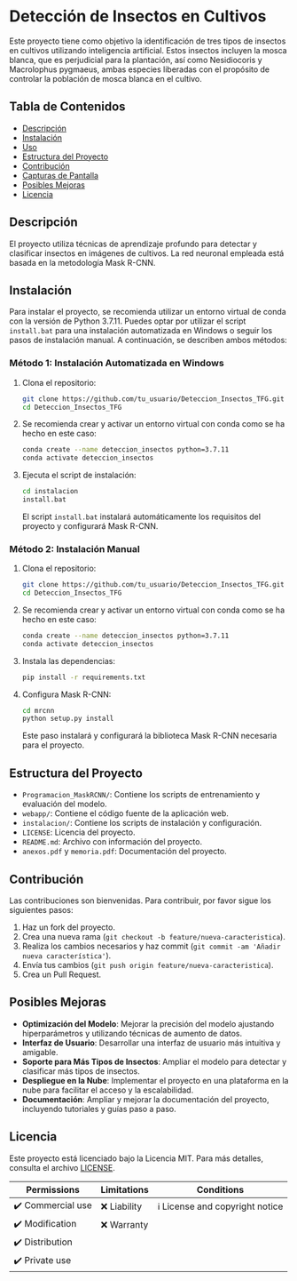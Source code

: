 # Detección de Insectos en Cultivos

Este proyecto tiene como objetivo la identificación de tres tipos de insectos en cultivos utilizando inteligencia artificial. Estos insectos incluyen la mosca blanca, que es perjudicial para la plantación, así como Nesidiocoris y Macrolophus pygmaeus, ambas especies liberadas con el propósito de controlar la población de mosca blanca en el cultivo.

## Tabla de Contenidos

- [Descripción](#descripción)
- [Instalación](#instalación)
- [Uso](#uso)
- [Estructura del Proyecto](#estructura-del-proyecto)
- [Contribución](#contribución)
- [Capturas de Pantalla](#capturas-de-pantalla)
- [Posibles Mejoras](#posibles-mejoras)
- [Licencia](#licencia)


## Descripción

El proyecto utiliza técnicas de aprendizaje profundo para detectar y clasificar insectos en imágenes de cultivos. La red neuronal empleada está basada en la metodología Mask R-CNN.

## Instalación

Para instalar el proyecto, se recomienda utilizar un entorno virtual de conda con la versión de Python 3.7.11. Puedes optar por utilizar el script `install.bat` para una instalación automatizada en Windows o seguir los pasos de instalación manual. A continuación, se describen ambos métodos:

### Método 1: Instalación Automatizada en Windows

1. Clona el repositorio:
    ```sh
    git clone https://github.com/tu_usuario/Deteccion_Insectos_TFG.git
    cd Deteccion_Insectos_TFG
    ```

2. Se recomienda crear y activar un entorno virtual con conda como se ha hecho en este caso:
    ```sh
    conda create --name deteccion_insectos python=3.7.11
    conda activate deteccion_insectos
    ```

3. Ejecuta el script de instalación:
    ```sh
    cd instalacion
    install.bat
    ```

   El script `install.bat` instalará automáticamente los requisitos del proyecto y configurará Mask R-CNN.

### Método 2: Instalación Manual

1. Clona el repositorio:
    ```sh
    git clone https://github.com/tu_usuario/Deteccion_Insectos_TFG.git
    cd Deteccion_Insectos_TFG
    ```

2. Se recomienda crear y activar un entorno virtual con conda como se ha hecho en este caso:
    ```sh
    conda create --name deteccion_insectos python=3.7.11
    conda activate deteccion_insectos
    ```

3. Instala las dependencias:
    ```sh
    pip install -r requirements.txt
    ```

4. Configura Mask R-CNN:
    ```sh
    cd mrcnn
    python setup.py install
    ```

   Este paso instalará y configurará la biblioteca Mask R-CNN necesaria para el proyecto.

## Estructura del Proyecto

- `Programacion_MaskRCNN/`: Contiene los scripts de entrenamiento y evaluación del modelo.
- `webapp/`: Contiene el código fuente de la aplicación web.
- `instalacion/`: Contiene los scripts de instalación y configuración.
- `LICENSE`: Licencia del proyecto.
- `README.md`: Archivo con información del proyecto.
- `anexos.pdf` y `memoria.pdf`: Documentación del proyecto.

## Contribución

Las contribuciones son bienvenidas. Para contribuir, por favor sigue los siguientes pasos:

1. Haz un fork del proyecto.
2. Crea una nueva rama (`git checkout -b feature/nueva-caracteristica`).
3. Realiza los cambios necesarios y haz commit (`git commit -am 'Añadir nueva característica'`).
4. Envía tus cambios (`git push origin feature/nueva-caracteristica`).
5. Crea un Pull Request.

## Posibles Mejoras

- **Optimización del Modelo**: Mejorar la precisión del modelo ajustando hiperparámetros y utilizando técnicas de aumento de datos.
- **Interfaz de Usuario**: Desarrollar una interfaz de usuario más intuitiva y amigable.
- **Soporte para Más Tipos de Insectos**: Ampliar el modelo para detectar y clasificar más tipos de insectos.
- **Despliegue en la Nube**: Implementar el proyecto en una plataforma en la nube para facilitar el acceso y la escalabilidad.
- **Documentación**: Ampliar y mejorar la documentación del proyecto, incluyendo tutoriales y guías paso a paso.

## Licencia

Este proyecto está licenciado bajo la Licencia MIT. Para más detalles, consulta el archivo [LICENSE](LICENSE).

| Permissions | Limitations | Conditions |
| --- | --- | --- |
| ✔️ Commercial use | ❌ Liability | ℹ️ License and copyright notice |
| ✔️ Modification | ❌ Warranty |  |
| ✔️ Distribution |  |  |
| ✔️ Private use |  |  |
